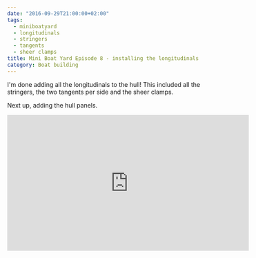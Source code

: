 ```yaml
---
date: "2016-09-29T21:00:00+02:00"
tags:
  - miniboatyard
  - longitudinals
  - stringers
  - tangents
  - sheer clamps
title: Mini Boat Yard Episode 8 - installing the longitudinals
category: Boat building
---
```


I'm done adding all the longitudinals to the hull! This included all the stringers, the two tangents per side and the sheer clamps.

Next up, adding the hull panels.

<iframe width="560" height="315" src="https://www.youtube.com/embed/LBlOf8CL0ew" frameborder="0" allowfullscreen></iframe>
